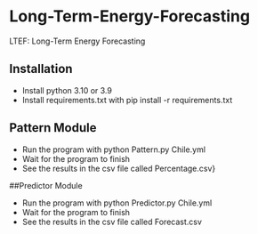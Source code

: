 # Long-Term-Energy-Forecasting
LTEF: Long-Term Energy Forecasting

## Installation
- Install python 3.10 or 3.9
- Install requirements.txt with pip install -r requirements.txt

## Pattern Module

- Run the program with python Pattern.py Chile.yml
- Wait for the program to finish
- See the results in the csv file called Percentage.csv}


##Predictor Module

- Run the program with python Predictor.py Chile.yml
- Wait for the program to finish
- See the results in the csv file called Forecast.csv
